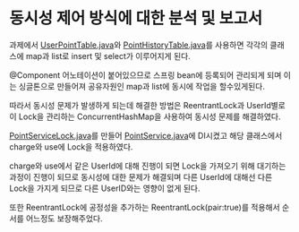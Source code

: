 # 동시성 제어 방식에 대한 분석 및 보고서
과제에서 [UserPointTable.java](src%2Fmain%2Fjava%2Fio%2Fhhplus%2Ftdd%2Fdatabase%2FUserPointTable.java)와 [PointHistoryTable.java](src%2Fmain%2Fjava%2Fio%2Fhhplus%2Ftdd%2Fdatabase%2FPointHistoryTable.java)를 사용하면 각각의 클래스에 map과 list로 insert 및 select가 이루어지게 된다.

@Component 어노테이션이 붙어있으므로 스프링 bean에 등록되어 관리되게 되며 이는 싱글톤으로 만들어져 공유자원인 map과 list에 동시에 작업을 할수있게된다.

따라서 동시성 문제가 발생하게 되는데 해결한 방법은 ReentrantLock과 UserId별로 이 Lock을 관리하는 ConcurrentHashMap을 사용하여 동시성 문제를 해결하였다.

[PointServiceLock.java](src%2Fmain%2Fjava%2Fio%2Fhhplus%2Ftdd%2Fpoint%2FPointServiceLock.java)를 만들어 [PointService.java](src%2Fmain%2Fjava%2Fio%2Fhhplus%2Ftdd%2Fpoint%2FPointService.java)에 DI시켰고 해당 클래스에서 charge와 use에 Lock을 적용하였다.

charge와 use에서 같은 UserId에 대해 진행이 되면 Lock을 가져오기 위해 대기하는 과정이 진행이 되므로 동시성에 대한 문제가 해결되며 다른 UserId에 대해선 다른 Lock을 가지게 되므로 다른 UserID와는 영향이 없게 된다.

또한 ReentrantLock에 공정성을 추가하는 ReentrantLock(pair:true)를 적용해서 순서를 어느정도 보장해주었다.